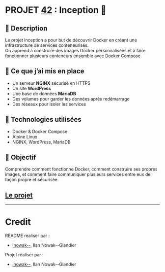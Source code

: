 # PROJET [42](https://42.fr/en/homepage/) : Inception 🐳 

## 📌 Description

Le projet Inception a pour but de découvrir Docker en créant une infrastructure de services conteneurisés.  
On apprend à construire des images Docker personnalisées et à faire fonctionner plusieurs conteneurs ensemble avec Docker Compose.

## 🧱 Ce que j’ai mis en place

- Un serveur **NGINX** sécurisé en HTTPS
- Un site **WordPress**
- Une base de données **MariaDB**
- Des volumes pour garder les données après redémarrage
- Des réseaux pour isoler les services

## 🔧 Technologies utilisées

- Docker & Docker Compose
- Alpine Linux
- NGINX, WordPress, MariaDB

## 🎯 Objectif

Comprendre comment fonctionne Docker, comment construire ses propres images, et comment faire communiquer plusieurs services entre eux de façon propre et sécurisée.


## [Le projet](/subject.md)

---

# Credit

README realiser par :
- [inowak--](https://42.agouleme.fr/users/inowak--), Ilan Nowak--Glandier

Projet realiser par :
- [inowak--](https://42.agouleme.fr/users/inowak--), Ilan Nowak--Glandier
